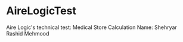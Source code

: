 # AireLogicTest
Aire Logic's technical test: Medical Store Calculation
Name: Shehryar Rashid Mehmood
